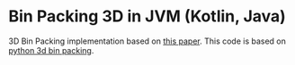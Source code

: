Bin Packing 3D in JVM (Kotlin, Java)
====

3D Bin Packing implementation based on [this paper](erick_dube_507-034.pdf).
This code is based on [python 3d bin packing](https://github.com/enzoruiz/3dbinpacking).

